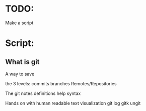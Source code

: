 





# TODO:

Make a script





# Script:

## What is git
A way to save

the 3 levels:
commits
branches
Remotes/Repositories

The git notes
definitions
help syntax

Hands on with human readable text
visualization
git log
gitk
ungit

